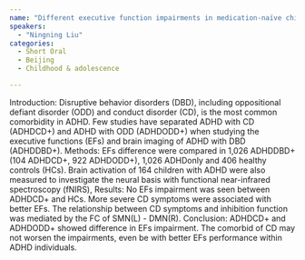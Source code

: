 ```yaml
---
name: "Different executive function impairments in medication-naïve children with attention-deficit/hyperactivity disorder comorbid with oppositional defiant disorder and conduct disorder"
speakers:
  - "Ningning Liu"
categories:
  - Short Oral
  - Beijing
  - Childhood & adolescence

---
```


Introduction: Disruptive behavior disorders (DBD), including oppositional defiant disorder (ODD) and conduct disorder (CD), is the most common comorbidity in ADHD. Few studies have separated ADHD with CD (ADHDCD+) and ADHD with ODD (ADHDODD+) when studying the executive functions (EFs) and brain imaging of ADHD with DBD (ADHDDBD+).
Methods: EFs difference were compared in 1,026 ADHDDBD+ (104 ADHDCD+, 922 ADHDODD+), 1,026 ADHDonly and 406 healthy controls (HCs). Brain activation of 164 children with ADHD were also measured to investigate the neural basis with functional near-infrared spectroscopy (fNIRS),
Results: No EFs impairment was seen between ADHDCD+ and HCs. More severe CD symptoms were associated with better EFs. The relationship between CD symptoms and inhibition function was mediated by the FC of SMN(L) - DMN(R).
Conclusion: ADHDCD+ and ADHDODD+ showed difference in EFs impairment. The comorbid of CD may not worsen the impairments, even be with better EFs performance within ADHD individuals.
